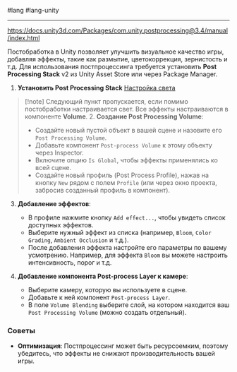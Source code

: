 #lang #lang-unity

---
https://docs.unity3d.com/Packages/com.unity.postprocessing@3.4/manual/index.html

Постобработка в Unity позволяет улучшить визуальное качество игры, добавляя эффекты, такие как размытие, цветокоррекция, зернистость и т.д. 
Для использования постпроцессинга требуется установить **Post Processing Stack** v2 из Unity Asset Store или через Package Manager.

1. **Установить Post Processing Stack**
[Настройка света](1.%20Languages/Unity/5.%20ВИЗУАЛ/Свет/Настройка%20света.md)
> [!note] Следующий пункт пропускается, если помимо постобработки настраивается свет. Все эффекты настраиваются в компоненте **Volume**.
> 2. **Создание Post Processing Volume**:
>    - Создайте новый пустой объект в вашей сцене и назовите его `Post Processing Volume`.
>    - Добавьте компонент `Post-process Volume` к этому объекту через Inspector.
>    - Включите опцию `Is Global`, чтобы эффекты применялись ко всей сцене.
>    - Создайте новый профиль (Post Process Profile), нажав на кнопку `New` рядом с полем `Profile` (или через окно проекта, забросив созданный профиль в компонент).

3. **Добавление эффектов**:
   - В профиле нажмите кнопку `Add effect...`, чтобы увидеть список доступных эффектов.
   - Выберите нужный эффект из списка (например, `Bloom`, `Color Grading`, `Ambient Occlusion` и т.д.).
   - После добавления эффекта настройте его параметры по вашему усмотрению. Например, для эффекта `Bloom` вы можете настроить интенсивность, порог и т.д.

4. **Добавление компонента Post-process Layer к камере**:
   - Выберите камеру, которую вы используете в сцене.
   - Добавьте к ней компонент `Post-process Layer`.
   - В поле `Volume Blending` выберите слой, на котором находится ваш `Post Processing Volume` (можно создать отдельный).

### Советы
- **Оптимизация**: Постпроцессинг может быть ресурсоемким, поэтому убедитесь, что эффекты не снижают производительность вашей игры.
